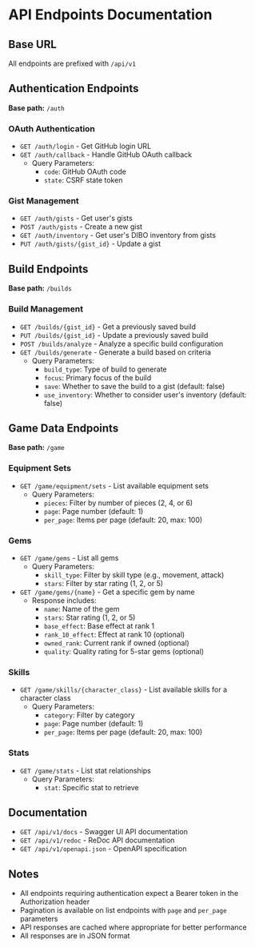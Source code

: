 # API Endpoints Documentation

## Base URL
All endpoints are prefixed with `/api/v1`

## Authentication Endpoints
**Base path:** `/auth`

### OAuth Authentication
- `GET /auth/login` - Get GitHub login URL
- `GET /auth/callback` - Handle GitHub OAuth callback
  - Query Parameters:
    - `code`: GitHub OAuth code
    - `state`: CSRF state token

### Gist Management
- `GET /auth/gists` - Get user's gists
- `POST /auth/gists` - Create a new gist
- `GET /auth/inventory` - Get user's DIBO inventory from gists
- `PUT /auth/gists/{gist_id}` - Update a gist

## Build Endpoints
**Base path:** `/builds`

### Build Management
- `GET /builds/{gist_id}` - Get a previously saved build
- `PUT /builds/{gist_id}` - Update a previously saved build
- `POST /builds/analyze` - Analyze a specific build configuration
- `GET /builds/generate` - Generate a build based on criteria
  - Query Parameters:
    - `build_type`: Type of build to generate
    - `focus`: Primary focus of the build
    - `save`: Whether to save the build to a gist (default: false)
    - `use_inventory`: Whether to consider user's inventory (default: false)

## Game Data Endpoints
**Base path:** `/game`

### Equipment Sets
- `GET /game/equipment/sets` - List available equipment sets
  - Query Parameters:
    - `pieces`: Filter by number of pieces (2, 4, or 6)
    - `page`: Page number (default: 1)
    - `per_page`: Items per page (default: 20, max: 100)

### Gems
- `GET /game/gems` - List all gems
  - Query Parameters:
    - `skill_type`: Filter by skill type (e.g., movement, attack)
    - `stars`: Filter by star rating (1, 2, or 5)
- `GET /game/gems/{name}` - Get a specific gem by name
  - Response includes:
    - `name`: Name of the gem
    - `stars`: Star rating (1, 2, or 5)
    - `base_effect`: Base effect at rank 1
    - `rank_10_effect`: Effect at rank 10 (optional)
    - `owned_rank`: Current rank if owned (optional)
    - `quality`: Quality rating for 5-star gems (optional)

### Skills
- `GET /game/skills/{character_class}` - List available skills for a character class
  - Query Parameters:
    - `category`: Filter by category
    - `page`: Page number (default: 1)
    - `per_page`: Items per page (default: 20, max: 100)

### Stats
- `GET /game/stats` - List stat relationships
  - Query Parameters:
    - `stat`: Specific stat to retrieve

## Documentation
- `GET /api/v1/docs` - Swagger UI API documentation
- `GET /api/v1/redoc` - ReDoc API documentation
- `GET /api/v1/openapi.json` - OpenAPI specification

## Notes
- All endpoints requiring authentication expect a Bearer token in the Authorization header
- Pagination is available on list endpoints with `page` and `per_page` parameters
- API responses are cached where appropriate for better performance
- All responses are in JSON format
